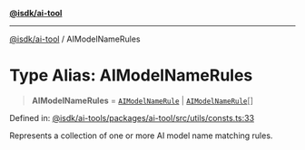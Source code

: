 [**@isdk/ai-tool**](../README.md)

***

[@isdk/ai-tool](../globals.md) / AIModelNameRules

# Type Alias: AIModelNameRules

> **AIModelNameRules** = [`AIModelNameRule`](AIModelNameRule.md) \| [`AIModelNameRule`](AIModelNameRule.md)[]

Defined in: [@isdk/ai-tools/packages/ai-tool/src/utils/consts.ts:33](https://github.com/isdk/ai-tool.js/blob/fb1809b53cc75a30928176c26910792b6b8a96e1/src/utils/consts.ts#L33)

Represents a collection of one or more AI model name matching rules.
